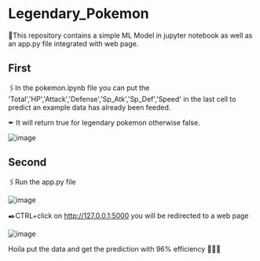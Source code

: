 # Legendary_Pokemon
🖖This repository contains a simple ML Model in jupyter notebook as well as an app.py file integrated with web page.

## First

🖇️In the pokemon.ipynb file you can put the 'Total','HP','Attack','Defense','Sp_Atk','Sp_Def','Speed' in the last cell to predict an example data has already been feeded.

✒ It will return true for legendary pokemon otherwise false.

![image](https://github.com/rajanup0054/Legendary_Pokemon/assets/120178006/efa817cb-d0ec-49d1-8529-43a06d197f57)
## Second
🖇️Run the app.py file

![image](https://github.com/rajanup0054/Legendary_Pokemon/assets/120178006/0dd7e640-0cdc-4f14-9544-866808319f4e)

✒️CTRL+click on http://127.0.0.1:5000 you will be redirected to a web page

![image](https://github.com/rajanup0054/Legendary_Pokemon/assets/120178006/a5d249ca-cdfa-47b9-9ddb-c7efd6598d1d)

Hoila put the data and get the prediction with 96% efficiency
🖖🖖🖖


